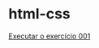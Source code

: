 # html-css
 
<a href="https://kaiquessantos.github.io/html-css/exercicios/ex001/index.html">Executar o exercício 001</a>